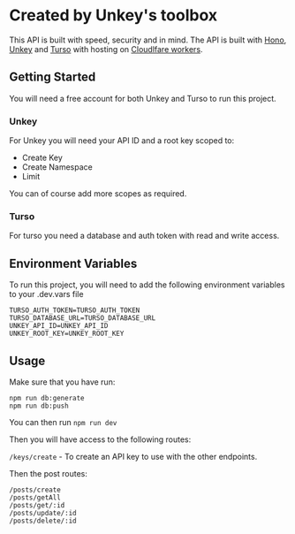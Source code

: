 # Created by Unkey's toolbox

This API is built with speed, security and in mind. The API is built with [Hono](https://hono.dev), [Unkey](https://unkey.com) and [Turso](https://turso.io) with hosting on [Cloudlfare workers](https://cloudlfare.com).

## Getting Started

You will need a free account for both Unkey and Turso to run this project.

### Unkey

For Unkey you will need your API ID and a root key scoped to:

- Create Key
- Create Namespace
- Limit

You can of course add more scopes as required.

### Turso

For turso you need a database and auth token with read and write access.

## Environment Variables

To run this project, you will need to add the following environment variables to your .dev.vars file

```
TURSO_AUTH_TOKEN=TURSO_AUTH_TOKEN
TURSO_DATABASE_URL=TURSO_DATABASE_URL
UNKEY_API_ID=UNKEY_API_ID
UNKEY_ROOT_KEY=UNKEY_ROOT_KEY
```

## Usage

Make sure that you have run:

```
npm run db:generate
npm run db:push

```

You can then run `npm run dev`

Then you will have access to the following routes:

`/keys/create` - To create an API key to use with the other endpoints.

Then the post routes:

```
/posts/create
/posts/getAll
/posts/get/:id
/posts/update/:id
/posts/delete/:id
```
